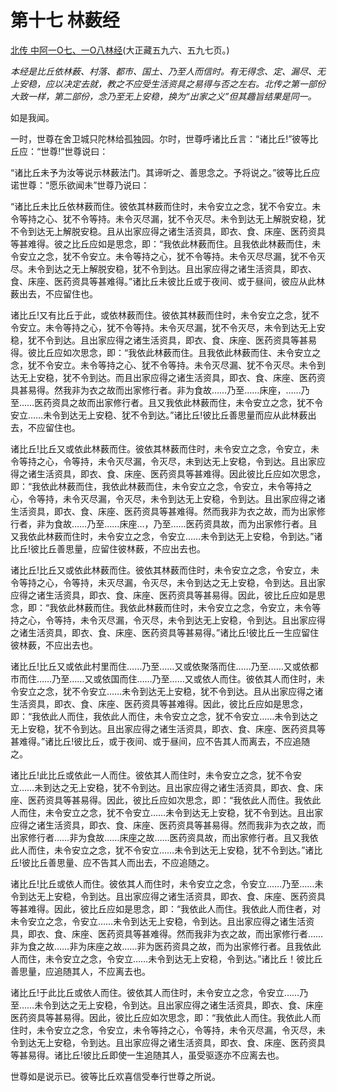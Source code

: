 # 第十七 林薮经

[北传 中阿一O七、一O八林经](https://github.com/gwsice/buddhism/blob/master/%E6%97%A9%E6%9C%9F/%E4%B8%AD%E9%98%BF%E5%90%AB%E7%BB%8F/27.md#lin-jing)(大正藏五九六、五九七页。)

*本经是比丘依林薮、村落、都市、国土、乃至人而信时。有无得念、定、漏尽、无上安稳，应以决定去就，教之不应受生活资具之易得与否之左右。北传之第一部份大致一样，第二部份，念乃至无上安稳，换为“出家之义”但其趣旨结果是同一。*

如是我闻。

一时，世尊在舍卫城只陀林给孤独园。尔时，世尊呼诸比丘言：“诸比丘!”彼等比丘应：“世尊!”世尊说曰：

“诸比丘未予为汝等说示林薮法门。其谛听之、善思念之。予将说之。”彼等比丘应诺世尊：“愿乐欲闻未”世尊乃说曰：

“诸比丘未比丘依林薮而住。彼依其林薮而住时，未令安立之念，犹不令安立。未令等持之心、犹不令等持。未令灭尽漏，犹不令灭尽。未令到达无上解脱安稳，犹不令到达无上解脱安稳。且从出家应得之诸生活资具，即衣、食、床座、医药资具等甚难得。彼之比丘应如是思念，即：“我依此林薮而住。且我依此林薮而住，未令安立之念，犹不令安立。未令等持之心，犹不令等持。未令灭尽尽漏，犹不令灭尽。未令到达之无上解脱安稳，犹不令到达。且出家应得之诸生活资具，即衣、食、床座、医药资具等甚难得。”诸比丘未彼比丘或于夜间、或于昼间，彼应从此林薮出去，不应留住也。

诸比丘!又有比丘于此，或依林薮而住。彼依其林薮而住时，未令安立之念，犹不令安立。未令等持之心，犹不令等持。未令灭尽漏，犹不令灭尽，未令到达无上安稳，犹不令到达。且出家应得之诸生活资具，即衣、食、床座、医药资具等甚易得。彼比丘应如次思念，即：“我依此林薮而住。且我依此林薮而住、未令安立之念，犹不令安立。未令等持之心、犹不令等持。未令灭尽漏、犹不令灭尽。未令到达无上安稳，犹不令到达。而且出家应得之诸生活资具，即衣、食、床座、医药资具甚易得。然我非为衣之故而出家修行者。非为食故……乃至……床座，……乃至……医药资具之故而出家修行者。且又我依此林薮而住，未令安立之念，犹不令安立……未令到达无上安稳、犹不令到达。”诸比丘!彼比丘善思量而应从此林薮出去，不应留住也。

诸比丘!比丘又或依此林薮而住。彼依其林薮而住时，未令安立之念，令安立，未令等持之心，令等持，未令灭尽漏，令灭尽，未到达无上安稳，令到达。且出家应得之诸生活资具，即衣、食、床座、医药资具等甚难得。因此彼比丘应如次思念，即：“我依此林薮而住，我依此林薮而住，未令安立之念，令安立，未令等持之心，令等持，未令灭尽漏，令灭尽，未令到达无上安稳，令到达。且出家应得之诸生活资具，即衣、食、床座、医药资具等甚难得。然而我非为衣之故，而为出家修行者，非为食故……乃至……床座…，乃至……医药资具故，而为出家修行者。且又我依此林薮而住时，未令安立之念，令安立……未令到达无上安稳，令到达。”诸比丘!彼比丘善思量，应留住彼林薮，不应出去也。

诸比丘!比丘又或依此林薮而住。彼依其林薮而住时，未令安立之念，令安立，未令等持之心，令等持，未灭尽漏，令灭尽，未令到达之无上安稳，令到达。且出家应得之诸生活资具，即衣、食、床座、医药资具等甚易得。因此，彼比丘应如是思念，即：“我依此林薮而住。我依此林薮而住时，未令安立之念，令安立，未令等持之心，令等持，未令灭尽漏，令灭尽，未令到达无上安稳，令到达。且出家应得之诸生活资具，即衣、食、床座、医药资具等甚易得。”诸比丘!彼比丘一生应留住彼林薮，不应出去也。

诸比丘!比丘又或依此村里而住……乃至……又或依聚落而住……乃至……又或依都市而住……乃至……又或依国而住……乃至……又或依人而住。彼依其人而住时，未令安立之念，犹不令安立……未令到达无上安稳，犹不令到达。且从出家应得之诸生活资具，即衣、食、床座、医药资具等甚难得。因此，彼比丘应如是思念，即：“我依此人而住，我依此人而住，未令安立之念，犹不令安立……未令到达之无上安稳，犹不令到达。且出家应得之诸生活资具，即衣、食、床座、医药资具等甚难得。”诸比丘!彼比丘，或于夜间、或于昼间，应不告其人而离去，不应追随之。

诸比丘!此比丘或依此一人而住。彼依其人而住时，未令安立之念，犹不令安立……未到达之无上安稳，犹不令到达。且出家应得之诸生活资具，即衣、食、床座、医药资具等甚易得。因此，彼比丘应如次思念，即：“我依此人而住。我依此人而住，未令安立之念，犹不令安立……未令到达无上安稳，犹不令到达。且出家应得之诸生活资具，即衣、食、床座、医药资具等甚易得。然而我非为衣之故，而出家修行者……非为食故……床座之故……医药资具故，而出家修行者。且又我依此人而住，未令安立之念，犹不令安立……未令到达无上安稳，犹不令到达。”诸比丘!彼比丘善思量、应不告其人而出去，不应追随之。

诸比丘!比丘或依人而住。彼依其人而住时，未令安立之念，令安立……乃至……未令到达无上安稳，令到达。且出家应得之诸生活资具，即衣、食、床座、医药资具等甚难得。因此，彼比丘应如是思念，即：“我依此人而住。我依此人而住者，对未令安立之念，令安立……未令到达无上安稳，令到达。且出家应得之诸生活资具，即衣、食、床座、医药资具等甚难得。然而我非为衣之故，而出家修行者……非为食之故……非为床座之故……非为医药资具之故，而为出家修行者。且我依此人而住，未令安立之念，令安立……未令到达无上安稳，令到达。”诸比丘！彼比丘善思量，应追随其人，不应离去也。

诸比丘!于此比丘或依人而住。彼依其人而住时，未令安立之念，令安立……乃至……未令到达之无上安稳，令到达。且出家应得之诸生活资具，即衣、食、床座医药资具等甚易得。因此，彼比丘应如次思念，即：“我依此人而住。我依此人而住时，未令安立之念，令安立，未令等持之心，令等持，未令灭尽漏，令灭尽，未令到达无上安稳，令到达。且出家应得之诸生活资具，即衣、食、床座、医药资具等甚易得。诸比丘!彼比丘即使一生追随其人，虽受驱逐亦不应离去也。

世尊如是说示已。彼等比丘欢喜信受奉行世尊之所说。
